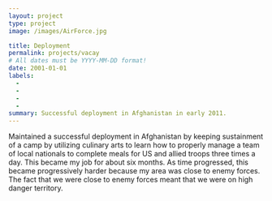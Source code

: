 ```yaml
---
layout: project
type: project
image: /images/AirForce.jpg

title: Deployment 
permalink: projects/vacay
# All dates must be YYYY-MM-DD format!
date: 2001-01-01
labels:
  - 
  - 
  -
  -
summary: Successful deployment in Afghanistan in early 2011.
---
```




  Maintained a successful deployment in Afghanistan by keeping sustainment of a camp by utilizing culinary arts to learn how to properly manage a team of local nationals to complete meals for US and allied troops three times a day.  This became my job for about six months.  As time progressed, this became progressively harder because my area was close to enemy forces.  The fact that we were close to enemy forces meant that we were on high danger territory.  
  

